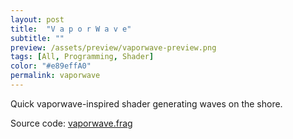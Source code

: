 ```yaml
---
layout: post
title:  "V a p o r W a v e"
subtitle: ""
preview: /assets/preview/vaporwave-preview.png
tags: [All, Programming, Shader]
color: "#e89effA0"
permalink: vaporwave
---
```


<p align="center">

<a href="shader-html/vaporwave-full.html" >
<canvas class="glslCanvas" data-fragment-url="/assets/shaders/vaporwave.frag" width="700" height="500"></canvas>
</a>
</p>
Quick vaporwave-inspired shader generating waves on the shore.

Source code: <a href="https://github.com/aklevy/aklevy.github.io/blob/master/assets/shaders/vaporwave.frag" >vaporwave.frag</a>
